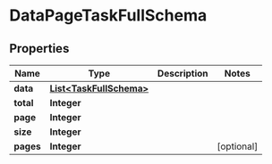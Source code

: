 

# DataPageTaskFullSchema


## Properties

| Name | Type | Description | Notes |
|------------ | ------------- | ------------- | -------------|
|**data** | [**List&lt;TaskFullSchema&gt;**](TaskFullSchema.md) |  |  |
|**total** | **Integer** |  |  |
|**page** | **Integer** |  |  |
|**size** | **Integer** |  |  |
|**pages** | **Integer** |  |  [optional] |



